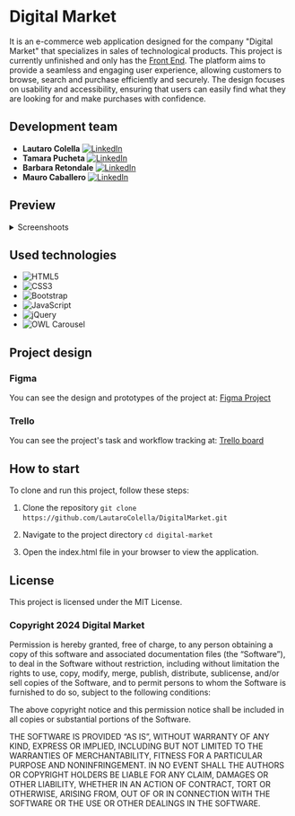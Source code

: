 # Digital Market

It is an e-commerce web application designed for the company "Digital Market" that specializes in sales of technological products. This project is currently unfinished and only has the [Front End](https://tamii01.github.io/DigitalMarket-CaC). The platform aims to provide a seamless and engaging user experience, allowing customers to browse, search and purchase efficiently and securely. The design focuses on usability and accessibility, ensuring that users can easily find what they are looking for and make purchases with confidence.

## Development team

- **Lautaro Colella** [![LinkedIn](https://img.shields.io/badge/LinkedIn-0077B5?style=flat&logo=linkedin&logoColor=white)](https://www.linkedin.com/in/lautaro-colella/)
- **Tamara Pucheta** [![LinkedIn](https://img.shields.io/badge/LinkedIn-0077B5?style=flat&logo=linkedin&logoColor=white)](https://www.linkedin.com/in/tamara-pucheta/)
- **Barbara Retondale** [![LinkedIn](https://img.shields.io/badge/LinkedIn-0077B5?style=flat&logo=linkedin&logoColor=white)](https://www.linkedin.com/in/barbiretondale/)
- **Mauro Caballero** [![LinkedIn](https://img.shields.io/badge/LinkedIn-0077B5?style=flat&logo=linkedin&logoColor=white)](https://www.linkedin.com/in/mauro-caballero-671782a5/)

## Preview

<details>
	<summary>Screenshoots</summary>

![Screenshoot of the project's index page](/assets/images/screenshoots/index1.png)
![Screenshoot of the project's index page](/assets/images/screenshoots/index2.png)
![Screenshoot of the project's category page](/assets/images/screenshoots/category.png)
![Screenshoot of the project's product page](/assets/images/screenshoots/product1.png)
![Screenshoot of the project's product page](/assets/images/screenshoots/product2.png)
![Screenshoot of the project's contact page](/assets/images/screenshoots/contact.png)
![Screenshoot of the project's figma design](/assets/images/screenshoots/figma1.png)
![Screenshoot of the project's figma design](/assets/images/screenshoots/figma2.png)
![Screenshoot of the project's figma design](/assets/images/screenshoots/figma3.png)
![Screenshoot of the project's figma design](/assets/images/screenshoots/figma4.png)
![Screenshoot of the project's figma design](/assets/images/screenshoots/figma5.png)
![Screenshoot of the project's figma design](/assets/images/screenshoots/figma6.png)
![Screenshoot of the project's figma design](/assets/images/screenshoots/figma7.png)
</details>

## Used technologies

- ![HTML5](https://img.shields.io/badge/HTML5-E34F26?style=for-the-badge&logo=html5&logoColor=white)
- ![CSS3](https://img.shields.io/badge/CSS3-1572B6?style=for-the-badge&logo=css3&logoColor=white)
- ![Bootstrap](https://img.shields.io/badge/Bootstrap-563D7C?style=for-the-badge&logo=bootstrap&logoColor=white)
- ![JavaScript](https://img.shields.io/badge/JavaScript-F7DF1E?style=for-the-badge&logo=javascript&logoColor=black)
- ![jQuery](https://img.shields.io/badge/jQuery-0769AD?style=for-the-badge&logo=jquery&logoColor=white)
- ![OWL Carousel](https://img.shields.io/badge/OWL_Carousel-9B59B6?style=for-the-badge&logo=owlcarousel&logoColor=white)

## Project design

### Figma

You can see the design and prototypes of the project at:
[Figma Project](https://www.figma.com/design/yxorc0i439v6PCfEOWzOtm/proyecto-codo-a-codo?node-id=0%3A1&t=4DAxIn7usVC3GJfJ-1)

### Trello

You can see the project's task and workflow tracking at:
[Trello board](https://trello.com/b/RDptkNcD/digital-market)

## How to start

To clone and run this project, follow these steps:

1. Clone the repository
`git clone https://github.com/LautaroColella/DigitalMarket.git`

2. Navigate to the project directory
`cd digital-market`

3. Open the index.html file in your browser to view the application.

## License

This project is licensed under the MIT License.

### Copyright 2024 Digital Market

Permission is hereby granted, free of charge, to any person obtaining a copy of this software and associated documentation files (the “Software”), to deal in the Software without restriction, including without limitation the rights to use, copy, modify, merge, publish, distribute, sublicense, and/or sell copies of the Software, and to permit persons to whom the Software is furnished to do so, subject to the following conditions:

The above copyright notice and this permission notice shall be included in all copies or substantial portions of the Software.

THE SOFTWARE IS PROVIDED “AS IS”, WITHOUT WARRANTY OF ANY KIND, EXPRESS OR IMPLIED, INCLUDING BUT NOT LIMITED TO THE WARRANTIES OF MERCHANTABILITY, FITNESS FOR A PARTICULAR PURPOSE AND NONINFRINGEMENT. IN NO EVENT SHALL THE AUTHORS OR COPYRIGHT HOLDERS BE LIABLE FOR ANY CLAIM, DAMAGES OR OTHER LIABILITY, WHETHER IN AN ACTION OF CONTRACT, TORT OR OTHERWISE, ARISING FROM, OUT OF OR IN CONNECTION WITH THE SOFTWARE OR THE USE OR OTHER DEALINGS IN THE SOFTWARE.
